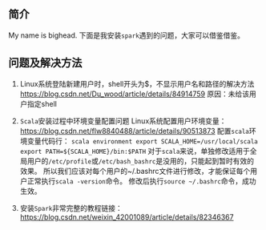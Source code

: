 ## 简介
My name is bighead.
下面是我安装`spark`遇到的问题，大家可以借鉴借鉴。

## 问题及解决方法
1. Linux系统登陆新建用户时，shell开头为$，不显示用户名和路径的解决方法
https://blog.csdn.net/Du_wood/article/details/84914759
原因：未给该用户指定shell

2. `Scala`安装过程中环境变量配置问题
Linux系统配置用户环境变量：
https://blog.csdn.net/flw8840488/article/details/90513873
配置`scala`环境变量代码行：
`scala environment
export SCALA_HOME=/usr/local/scala
export PATH=${SCALA_HOME}/bin:$PATH`
对于`scala`来说，单独修改适用于全局用户的`/etc/profile`或`/etc/bash_bashrc`是没用的，只能起到暂时有效的效果。
所以我们应该对每个用户的~/.bashrc文件进行修改，才能保证每个用户正常执行`scala -version`命令。
修改后执行`source ~/.bashrc`命令，成功生效。

3. 安装`Spark`非常完整的教程链接：
https://blog.csdn.net/weixin_42001089/article/details/82346367
